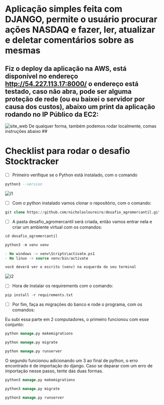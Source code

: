 # Aplicação simples feita com DJANGO, permite o usuário procurar ações NASDAQ e fazer, ler, atualizar e deletar comentários sobre as mesmas #
## Fiz o deploy da aplicação na AWS, está disponível no endereço http://54.227.113.17:8000/ o endereço está testado, caso não abra, pode ser alguma proteção de rede (ou eu baixei o servidor por causa dos custos), abaixo um print da aplicação rodando no IP Público da EC2:
![site_web](https://github.com/nicholasloureiro/desafio_agromercantil/assets/105894972/f304bed9-1a10-4c57-8677-23e077dcc8e1)
 De qualquer forma, também podemos rodar localmente, comas instruções abaixo ##

# Checklist para rodar o desafio Stocktracker

- [ ]  Primeiro verifique se o Python está instalado, com o comando

```sql
python3 --version
```
![i1](https://github.com/nicholasloureiro/desafio_agromercantil/assets/105894972/eca95ef2-4101-49ad-bdbd-0e92eb3be42e)



- [ ]  Com o python instalado vamos clonar o repositório, com o comando:

```sql
git clone https://github.com/nicholasloureiro/desafio_agromercantil.git
```

- [ ]  A pasta desafio_agromercantil será criada, então vamos entrar nela e criar um ambiente virtual com os comandos:

```sql
cd desafio_agromercantil

python3 -m venv venv

- No windows -> venv\Scripts\activate.ps1
- No linux -> source venv/bin/activate

você deverá ver o escrito (venv) na esquerda do seu terminal
```

![i2](https://github.com/nicholasloureiro/desafio_agromercantil/assets/105894972/b972d56c-b863-43aa-b4c6-61608c2299a6)


- [ ]  Hora de instalar os requirements com o comando:

```sql
pip install -r requirements.txt
```

- [ ]  Por fim,  faça as migrações do banco e rode o programa, com os comandos:

Eu subi essa parte em 2 computadores, o primeiro funcionou com esse conjunto:

```sql
python manage.py makemigrations

python manage.py migrate

python manage.py runserver
```

O segundo funcionou adicionando um 3 ao final de python, o erro encontrado é de importação do django. Caso se deparar com um erro de importação nesse passo, tente das duas formas.

```sql
python3 manage.py makemigrations

python3 manage.py migrate

python3 manage.py runserver
```
